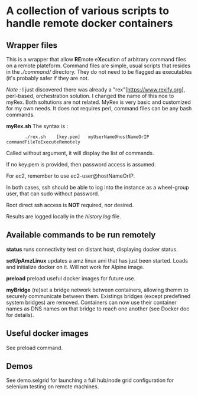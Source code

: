 # A collection of various scripts to handle remote docker containers

## Wrapper files

This is a wrapper that allow **RE**mote e**X**ecution of arbitrary command files on a remote plateform.
Command files are simple, usual scripts that resides in the *./command/* directory. 
They do not need to be flagged as executables (it's probably safer if they are not.

*Note :* I just discovered there was already a "rex"[https://www.rexify.org], perl-based, orchestration solution.
I changed the name of this noe to myRex.
Both soltutions are not related. MyRex is very basic and customized for my own needs. 
It does not requires perl, command files can be any bash commands.

**myRex.sh** 
The syntax is :

           ./rex.sh    [key.pem]   myUserName@hostNameOrIP     commandFileToExecuteRemotely

Called without argument, it will display the list of commands.

If no key.pem is provided, then password access is assumed. 

For ec2, remember to use ec2-user@hostNameOrIP.

In both cases, ssh should be able to log into the instance as a wheel-group user, 
that can sudo without password. 

Root direct ssh access is **NOT** required, nor desired.

Results are logged locally in the *history.log* file.


## Available commands to be run remotely

**status** runs connectivity test on distant host, displaying docker status.

**setUpAmzLinux** updates a amz linux ami that has just been started. Loads and initialize docker on it. Will not work for Alpine image.

**preload** preload useful docker images for future use.

**myBridge** (re)set a bridge network between containers, allowing themm to securely communicate between them. Existings bridges (except predefined system bridges) are removed. Containers can now use their container names as DNS names on that bridge to reach one another (see Docker doc for details).

## Useful docker images

See preload command.

## Demos

See demo.selgrid for launching a full hub/node grid configuration for selenium testing on remote machines.
